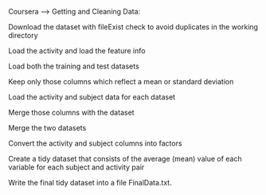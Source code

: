 Coursera --> Getting and Cleaning Data:

Download the dataset with fileExist check to avoid duplicates in the working directory

Load the activity and load the feature info

Load both the training and test datasets

Keep only those columns which reflect a mean or standard deviation

Load the activity and subject data for each dataset

Merge those columns with the dataset

Merge the two datasets

Convert the activity and subject columns into factors

Create a tidy dataset that consists of the average (mean) value of each variable for each subject and activity pair

Write the final tidy dataset into a file FinalData.txt.
